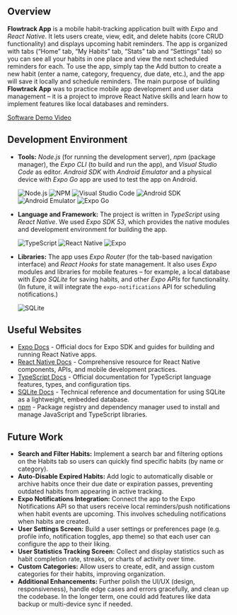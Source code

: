 ## Overview

**Flowtrack App** is a mobile habit-tracking application built with _Expo_ and _React Native_. It lets users create, view, edit, and delete habits (core CRUD functionality) and displays upcoming habit reminders. The app is organized with tabs (“Home” tab, “My Habits” tab, “Stats” tab and “Settings” tab) so you can see all your habits in one place and view the next scheduled reminders for each. To use the app, simply tap the Add button to create a new habit (enter a name, category, frequency, due date, etc.), and the app will save it locally and schedule reminders. The main purpose of building **Flowtrack App** was to practice mobile app development and user data management – it is a project to improve React Native skills and learn how to implement features like local databases and reminders.

[Software Demo Video](https://youtu.be/I8aY6ko9cpE)

## Development Environment

- **Tools:** _Node.js_ (for running the development server), _npm_ (package manager), the _Expo CLI_ (to build and run the app), and _Visual Studio Code_ as editor. _Android SDK_ with _Android Emulator_ and a physical device with _Expo Go_ app are used to test the app on Android.

  ![Node.js](https://img.shields.io/badge/-Node.js-339933?logo=node.js&logoColor=white&style=flat)
  ![NPM](https://img.shields.io/badge/-npm-CB3837?logo=npm&logoColor=white&style=flat)
  ![Visual Studio Code](https://img.shields.io/badge/-VS%20Code-007ACC?logo=visualstudiocode&logoColor=white&style=flat)
  ![Android SDK](https://img.shields.io/badge/-Android%20SDK-3DDC84?logo=android&logoColor=white&style=flat)
  ![Android Emulator](https://img.shields.io/badge/-Android%20Emulator-3DDC84?logo=android&logoColor=white&style=flat)
  ![Expo Go](https://img.shields.io/badge/-Expo%20Go-faebd7?logo=expo&logoColor=black&style=flat)

- **Language and Framework:** The project is written in _TypeScript_ using _React Native_. We used _Expo SDK 53_, which provides the native modules and development environment for building the app.

  ![TypeScript](https://img.shields.io/badge/-TypeScript-3178C6?logo=typescript&logoColor=white&style=flat)
  ![React Native](https://img.shields.io/badge/-React%20Native-61DAFB?logo=react&logoColor=black&style=flat)
  ![Expo](https://img.shields.io/badge/-Expo-000020?logo=expo&logoColor=white&style=flat)

- **Libraries:** The app uses _Expo Router_ (for the tab-based navigation interface) and _React Hooks_ for state management. It also uses _Expo_ modules and libraries for mobile features – for example, a local database with _Expo SQLite_ for saving habits, and other _Expo APIs_ for functionality. (In future, it will integrate the `expo-notifications` API for scheduling notifications.)

  ![SQLite](https://img.shields.io/badge/-SQLite-003B57?logo=sqlite&logoColor=white&style=flat)

## Useful Websites

- [Expo Docs](https://docs.expo.dev/) - Official docs for Expo SDK and guides for building and running React Native apps.
- [React Native Docs](https://reactnative.dev/docs/getting-started) - Comprehensive resource for React Native components, APIs, and mobile development practices.
- [TypeScript Docs](https://www.typescriptlang.org/docs/) - Official documentation for TypeScript language features, types, and configuration tips.
- [SQLite Docs](https://www.sqlite.org/docs.html) - Technical reference and documentation for using SQLite as a lightweight, embedded database.
- [npm](https://www.npmjs.com/) - Package registry and dependency manager used to install and manage JavaScript and TypeScript libraries.

## Future Work

- **Search and Filter Habits:** Implement a search bar and filtering options on the Habits tab so users can quickly find specific habits (by name or category).
- **Auto-Disable Expired Habits:** Add logic to automatically disable or archive habits once their due date or expiration passes, preventing outdated habits from appearing in active tracking.
- **Expo Notifications Integration:** Connect the app to the Expo Notifications API so that users receive local reminders/push notifications when habit events are upcoming. This involves scheduling notifications when habits are created.
- **User Settings Screen:** Build a user settings or preferences page (e.g. profile info, notification toggles, app theme) so that each user can configure the app to their liking.
- **User Statistics Tracking Screen:** Collect and display statistics such as habit completion rate, streaks, or charts of activity over time.
- **Custom Categories:** Allow users to create, edit, and assign custom categories for their habits, improving organization.
- **Additional Enhancements:** Further polish the UI/UX (design, responsiveness), handle edge cases and errors gracefully, and clean up the codebase. In the longer term, one could add features like data backup or multi-device sync if needed.
